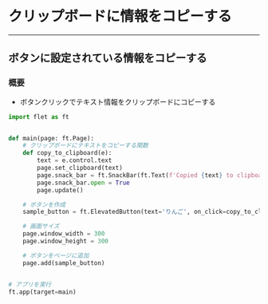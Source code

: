 # クリップボードに情報をコピーする

---

## ボタンに設定されている情報をコピーする

### 概要

* ボタンクリックでテキスト情報をクリップボードにコピーする

```python
import flet as ft


def main(page: ft.Page):
    # クリップボードにテキストをコピーする関数
    def copy_to_clipboard(e):
        text = e.control.text
        page.set_clipboard(text)
        page.snack_bar = ft.SnackBar(ft.Text(f'Copied {text} to clipboard'))
        page.snack_bar.open = True
        page.update()

    # ボタンを作成
    sample_button = ft.ElevatedButton(text='りんご', on_click=copy_to_clipboard)

    # 画面サイズ
    page.window_width = 300
    page.window_height = 300

    # ボタンをページに追加
    page.add(sample_button)


# アプリを実行
ft.app(target=main)
```
